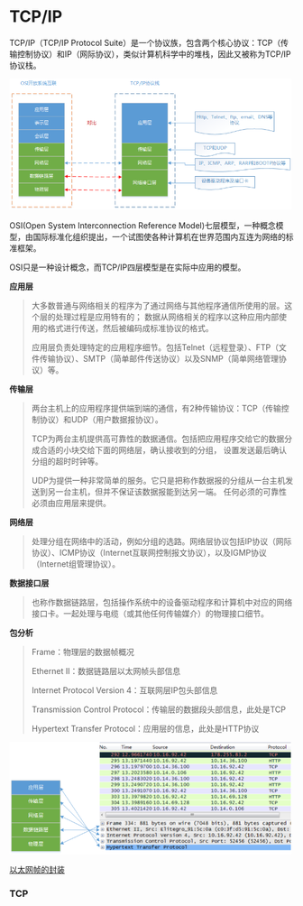 # TCP/IP

TCP/IP（TCP/IP Protocol Suite）是一个协议族，包含两个核心协议：TCP（传输控制协议）和IP（网际协议），类似计算机科学中的堆栈，因此又被称为TCP/IP协议栈。


<img src="image/tcp-ip-protocal.png" width=500>

OSI(Open System Interconnection Reference Model)七层模型，一种概念模型，由国际标准化组织提出，一个试图使各种计算机在世界范围内互连为网络的标准框架。

OSI只是一种设计概念，而TCP/IP四层模型是在实际中应用的模型。

**应用层**

> 大多数普通与网络相关的程序为了通过网络与其他程序通信所使用的层。这个层的处理过程是应用特有的；
> 数据从网络相关的程序以这种应用内部使用的格式进行传送，然后被编码成标准协议的格式。
>
> 应用层负责处理特定的应用程序细节。包括Telnet（远程登录）、FTP（文件传输协议）、SMTP（简单邮件传送协议）以及SNMP（简单网络管理协议）等。

**传输层**

> 两台主机上的应用程序提供端到端的通信，有2种传输协议：TCP（传输控制协议）和UDP（用户数据报协议）。
>
> TCP为两台主机提供高可靠性的数据通信。包括把应用程序交给它的数据分成合适的小块交给下面的网络层，确认接收到的分组，
> 设置发送最后确认分组的超时时钟等。
>
> UDP为提供一种非常简单的服务。它只是把称作数据报的分组从一台主机发送到另一台主机，但并不保证该数据报能到达另一端。
> 任何必须的可靠性必须由应用层来提供。

**网络层**

> 处理分组在网络中的活动，例如分组的选路。网络层协议包括IP协议（网际协议）、ICMP协议（Internet互联网控制报文协议），以及IGMP协议（Internet组管理协议）。


**数据接口层**

> 也称作数据链路层，包括操作系统中的设备驱动程序和计算机中对应的网络接口卡。一起处理与电缆（或其他任何传输媒介）的物理接口细节。


**包分析**

> Frame：物理层的数据帧概况
>
> Ethernet II：数据链路层以太网帧头部信息
>
> Internet Protocol Version 4：互联网层IP包头部信息
>
> Transmission Control Protocol：传输层的数据段头部信息，此处是TCP
>
> Hypertext Transfer Protocol：应用层的信息，此处是HTTP协议
 
<img src="image/tcp-wireshark.png" width=500>

[以太网帧的封装](https://github.com/lzle/note/tree/master/doc/frame)

### TCP



